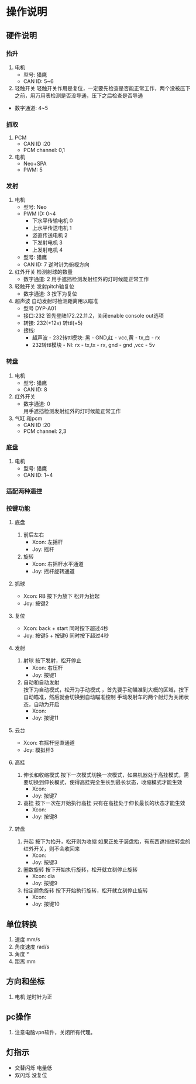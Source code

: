# 操作说明

## 硬件说明

### 抬升
1. 电机
    - 型号: 猎鹰
    - CAN ID: 5~6
2. 轻触开关
轻触开关作用是复位，一定要先检查是否能正常工作，两个没被压下之前，用万用表检测是否没导通，压下之后检查是否导通
  - 数字通道: 4~5

### 抓取
1. PCM
    - CAN ID :20
    - PCM channel: 0,1
2. 电机
    - Neo+SPA
    - PWM: 5

### 发射
1. 电机
    - 型号: Neo
    - PWM ID: 0~4
        - 下水平传输电机 0
        - 上水平传送电机 1
        - 竖直传送电机  2
        - 下发射电机   3
        - 上发射电机   4
    - 型号: 猎鹰
    - CAN ID: 7 逆时针为俯视方向
2. 红外开关
检测射球的数量
    - 数字通道: 2
    用手遮挡检测发射红外的灯时候能正常工作
3. 轻触开关
发射pitch轴复位
    - 数字通道: 3
    按下为复位
4. 超声波 
自动发射时检测距离用以瞄准
    - 型号 DYP-A01 
    - 接口:232 首先登陆172.22.11.2，关闭enable console out选项
    - 转接: 232(+12v) 转ttl(+5)
    - 接线: 
        - 超声波 - 232转ttl模块: 黑 - GND,红 - vcc,黄 - tx,白 - rx
        - 232转ttl模块 - NI: rx - tx,tx - rx, gnd - gnd ,vcc - 5v

### 转盘
1. 电机
    - 型号: 猎鹰
    - CAN ID: 8
2. 红外开关
    - 数字通道: 0  
    用手遮挡检测发射红外的灯时候能正常工作
3. 气缸 和pcm
    - CAN ID :20
    - PCM channel: 2,3

### 底盘
1. 电机
    - 型号: 猎鹰
    - CAN ID: 1~4
    

### 适配两种遥控

### 按键功能
1. 底盘
    1. 前后左右 
        - Xcon: 左摇杆
        - Joy: 摇杆
    2. 旋转
        - Xcon: 右摇杆水平通道
        - Joy: 摇杆旋转通道
2. 抓球
    - Xcon: RB 按下为放下 松开为抬起
    - Joy: 按键2
3. 复位
    - Xcon: back + start 同时按下超过4秒 
    - Joy: 按键5 + 按键6 同时按下超过4秒
4. 发射
    1. 射球 
    按下发射，松开停止
        - Xcon: 右压杆
        - Joy: 按键1 
    2. 自动和自动发射   
    按下为自动模式，松开为手动模式 ，首先要手动瞄准到大概的区域，按下自动瞄准，然后就会切换到自动瞄准控制
    手动发射车的两个射灯为关闭状态，自动为开启 
        - Xcon:         
        - Joy: 按键11   

5. 云台
    - Xcon: 右摇杆竖直通道 
    - Joy: 模拟杆3
6. 高挂
    1. 伸长和收缩模式
    按下一次模式切换一次模式，如果机器处于高挂模式，需要切换到伸长模式，使得高挂完全生长到最长状态，收缩模式才能生效
        - Xcon:  
        - Joy: 按键7
    2. 高挂
    按下一次在开始执行高挂
    只有在高挂处于伸长最长的状态才能生效
        - Xcon:  
        - Joy: 按键8
7. 转盘
    1. 升起
    按下为抬升，松开则为收缩
    如果正处于装盘抬，有东西遮挡住转盘的红外开关，则不会收回来
        - Xcon:  
        - Joy: 按键3
    2. 圈数旋转
    按下开始执行旋转，松开就立刻停止旋转
        - Xcon:  dia
        - Joy: 按键9
    3. 指定颜色旋转
    按下开始执行旋转，松开就立刻停止旋转
        - Xcon:  
        - Joy: 按键10

## 单位转换
1. 速度 mm/s
2. 角度速度 rad/s
3. 角度 °
4. 距离 mm


## 方向和坐标
1. 电机 逆时针为正

## pc操作
1. 注意电脑vpn软件，关闭所有代理。
## 灯指示
 - 交替闪烁 电量低
 - 双闪烁  没复位
